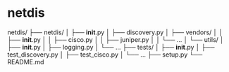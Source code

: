 # netdis
netdis/
├── netdis/
│   ├── __init__.py
│   ├── discovery.py
│   ├── vendors/
│   │   ├── __init__.py
│   │   ├── cisco.py
│   │   ├── juniper.py
│   │   └── ...
│   └── utils/
│       ├── __init__.py
│       ├── logging.py
│       └── ...
├── tests/
│   ├── __init__.py
│   ├── test_discovery.py
│   ├── test_cisco.py
│   └── ...
├── setup.py
└── README.md